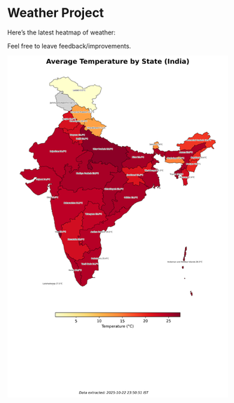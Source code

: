 # Weather Project

Here’s the latest heatmap of weather:

Feel free to leave feedback/improvements.

![India Heatmap](docs/assets/india_heatmap.png?v=F92085)
